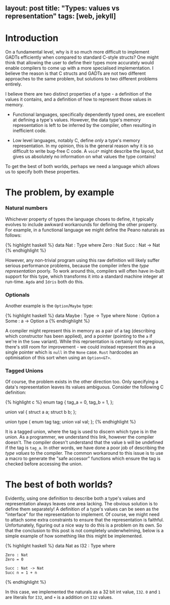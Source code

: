layout: post
title: "Types: values vs representation"
tags: [web, jekyll]
---

# Introduction

On a fundamental level, why is it so much more difficult to implement GADTs efficiently when compared to standard C-style structs? One might think that allowing the user to define their types more accurately would enable compilers to come up with a more specialised implementation. I believe the reason is that C structs and GADTs are not two different approaches to the same problem, but solutions to two different problems entirely.


I believe there are two distinct properties of a type - a definition of the values it contains, and a definition of how to represent those values in memory.

 * Functional languages, specifically dependently typed ones, are excellent at defining a type's values. However, the data type's memory representation is left to be inferred by the compiler, often resulting in inefficient code.

 * Low level languages, notably C, define _only_ a type's memory representation. In my opinion, this is the general reason why it is so difficult to write bug-free C code. A `void*` might describe the layout, but gives us absolutely no information on what values the type contains!

To get the best of both worlds, perhaps we need a language which allows us to specify both these properties.


# The problem, by example


### Natural numbers


Whichever property of types the language choses to define, it typically evolves to include awkward workarounds for defining the other property. For example, in a functional language we might define the Peano naturals as follows:

{% highlight haskell %}
data Nat : Type where
    Zero : Nat
    Succ : Nat -> Nat
{% endhighlight %}

However, any non-trivial program using this raw definition will likely suffer serious performance problems, because the compiler infers the _type representation_ poorly. To work around this, compilers will often have in-built support for this type, which transforms it into a standard machine integer at run-time. `Agda` and `Idris` both do this.

### Optionals

Another example is the `Option`/`Maybe` type:

{% highlight haskell %}
data Maybe : Type -> Type where
    None : Option a
    Some : a -> Option a
{% endhighlight %}

A compiler might represent this in memory as a pair of a tag (describing which constructor has been applied), and a pointer (pointing to the `a` if we're in the `Some` variant). While this reprsentation is certainly not egregious, there's still room for improvement - we could instead represent this as a single pointer which is `null` in the `None` case. `Rust` hardcodes an optimisation of this sort when using an `Option<&T>`.


### Tagged Unions

Of course, the problem exists in the other direction too. Only specifying a data's representation leaves its values ambiguous. Consider the following C definition:


{% highlight c %}
enum tag {
    tag_a = 0,
    tag_b = 1,
};

union val {
    struct a a;
    struct b b;
};

union type {
    enum tag tag;
    union val val;
};
{% endhighlight %}

It is a tagged union, where the tag is used to discern which type is in the union. As a programmer, we understand this link, however the compiler doesn't. The compiler doesn't understand that the value `b` will be undefined if the tag is `tag_a`. In other words, we have done a poor job of describing the _type values_ to the compiler. The common workaround to this issue is to use a macro to generate the "safe accessor" functions which ensure the tag is checked before accessing the union.


# The best of both worlds?

Evidently, using one definition to describe both a type's values and representation always leaves one area lacking. The obvious solution is to define them separately! A definition of a type's values can be seen as the "interface" for the representation to implement. Of course, we might need to attach some extra constraints to ensure that the representation is faithful. Unfortunately, figuring out a nice way to do this is a problem on its own. So that the conclusion to this post is not completely underwhelming, below is a simple example of how something like this might be implemented.


{% highlight haskell %}
data Nat as I32 : Type where

    Zero : Nat
    Zero = 0

    Succ : Nat -> Nat
    Succ n = 1 + n
{% endhighlight %}

In this case, we implemented the naturals as a 32 bit int value, `I32`. `0` and `1` are literals for `I32`, and `+` is a addition on `I32` values.
